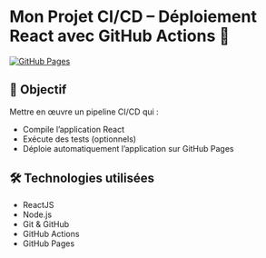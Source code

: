 # Mon Projet CI/CD – Déploiement React avec GitHub Actions 🚀

[![GitHub Pages](https://img.shields.io/badge/online-GitHub%20Pages-blue)](https://WannaGetSlow.github.io/mon-projet-ci-cd)

## 🎯 Objectif

Mettre en œuvre un pipeline CI/CD qui :
- Compile l’application React
- Exécute des tests (optionnels)
- Déploie automatiquement l’application sur GitHub Pages

## 🛠️ Technologies utilisées

- ReactJS
- Node.js
- Git & GitHub
- GitHub Actions
- GitHub Pages
